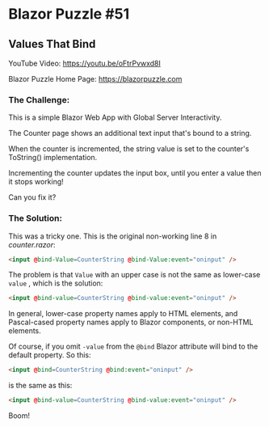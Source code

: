 # Blazor Puzzle #51

## Values That Bind

YouTube Video: https://youtu.be/oFtrPvwxd8I

Blazor Puzzle Home Page: https://blazorpuzzle.com

### The Challenge:

This is a simple Blazor Web App with Global Server Interactivity.

The Counter page shows an additional text input that's bound to a string.

When the counter is incremented, the string value is set to the counter's ToString() implementation.

Incrementing the counter updates the input box, until you enter a value then it stops working!

Can you fix it?

### The Solution:

This was a tricky one. This is the original non-working line 8 in *counter.razor*:

```html
<input @bind-Value=CounterString @bind-Value:event="oninput" />
```

The problem is that `Value` with an upper case is not the same as lower-case `value` , which is the solution:

```html
<input @bind-value=CounterString @bind-value:event="oninput" />
```

In general, lower-case property names apply to HTML elements, and Pascal-cased property names apply to Blazor components, or non-HTML elements.

Of course, if you omit `-value` from the `@bind` Blazor attribute will bind to the default property. So this:

```html
<input @bind=CounterString @bind:event="oninput" />
```

is the same as this:

```html
<input @bind-value=CounterString @bind-value:event="oninput" />
```

Boom!